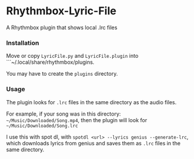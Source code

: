 # Rhythmbox-Lyric-File
A Rhythmbox plugin that shows local .lrc files

### Installation
Move or copy ```LyricFile.py``` and ```LyricFile.plugin``` into ```~/.local/share/rhythmbox/plugins.

You may have to create the ```plugins``` directory.

### Usage
The plugin looks for ```.lrc``` files in the same directory as the audio files.

For example, if your song was in this directory: ```~/Music/Downloaded/Song.mp4```, then the plugin will look for ```~/Music/Downloaded/Song.lrc```

I use this with spot dl, with ```spotdl <url> --lyrics genius --generate-lrc```, which downloads lyrics from genius and saves them as ```.lrc``` files in the same directory.
